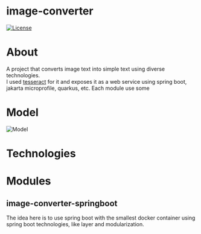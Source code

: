 # image-converter

[![License](https://img.shields.io/badge/License-Apache%202.0-blue.svg)](https://opensource.org/licenses/Apache-2.0)

# About

A project that converts image text into simple text using diverse technologies.  
I used [tesseract](https://github.com/tesseract-ocr/tesseract) for it and exposes it as a web service using spring boot, jakarta microprofile, quarkus, etc. Each module use some 

# Model
![Model](https://github.com/fernando-romulo-silva/image-converter/edit/master/doc/class-diagram.png)

# Technologies

# Modules

## image-converter-springboot

The idea here is to use spring boot with the smallest docker container using spring boot technologies, like layer and modularization.
